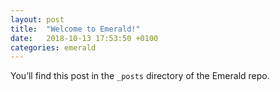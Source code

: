 ```yaml
---
layout: post
title:  "Welcome to Emerald!"
date:   2018-10-13 17:53:50 +0100
categories: emerald
---
```

You’ll find this post in the `_posts` directory of the Emerald repo.
